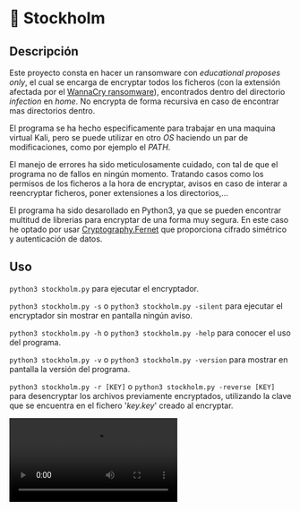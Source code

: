 # 🔐 Stockholm

## Descripción

Este proyecto consta en hacer un ransomware con _educational proposes only_, el cual se encarga de encryptar todos los ficheros (con la extensión afectada por el [WannaCry ransomware](https://es.wikipedia.org/wiki/WannaCry)), encontrados dentro del directorio _infection_ en _home_. No encrypta de forma recursiva en caso de encontrar mas directorios dentro.

El programa se ha hecho especificamente para trabajar en una maquina virtual Kali, pero se puede utilizar en otro _OS_ haciendo un par de modificaciones, como por ejemplo el _PATH_.

El manejo de errores ha sido meticulosamente cuidado, con tal de que el programa no de fallos en ningún momento. Tratando casos como los permisos de los ficheros a la hora de encryptar, avisos en caso de interar a reencryptar ficheros, poner extensiones a los directorios,...

El programa ha sido desarollado en Python3, ya que se pueden encontrar multitud de librerias para encryptar de una forma muy segura. En este caso he optado por usar [Cryptography.Fernet](https://cryptography.io/en/latest/fernet/) que proporciona cifrado simétrico y autenticación de datos.

## Uso

```python3 stockholm.py``` para ejecutar el encryptador.

```python3 stockholm.py -s``` o ```python3 stockholm.py -silent``` para ejecutar el encryptador sin mostrar en pantalla ningún aviso.

```python3 stockholm.py -h``` o ```python3 stockholm.py -help``` para conocer el uso del programa.

```python3 stockholm.py -v``` o ```python3 stockholm.py -version``` para mostrar en pantalla la versión del programa.

```python3 stockholm.py -r [KEY]``` o ```python3 stockholm.py -reverse [KEY]``` para desencryptar los archivos previamente encryptados, utilizando la clave que se encuentra en el fichero '_key.key_' creado al encryptar. 

![](https://user-images.githubusercontent.com/86268267/185763451-3231e631-f99a-4d05-8973-a1f6224b1914.mov)

